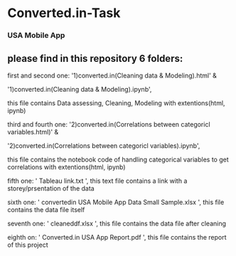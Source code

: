 # Converted.in-Task
### USA Mobile App

## please find in this repository 6 folders:


first and second one: '1)converted.in(Cleaning data & Modeling).html' & 

'1)converted.in(Cleaning data & Modeling).ipynb', 

this file contains Data assessing, Cleaning, Modeling with extentions(html, ipynb) 




third and fourth one: '2)converted.in(Correlations between  categoricl variables.html)' &

'2)converted.in(Correlations between  categoricl variables).ipynb', 

this file contains the notebook code of handling categorical variables to get correlations with extentions(html, ipynb) 




fifth one: ' Tableau link.txt ',  this text file contains a link with a storey/prsentation of the data 




sixth one: ' convertedin USA Mobile App Data Small Sample.xlsx ', this file contains the data file itself




seventh one: ' cleaneddf.xlsx ', this file contains the data file after cleaning




eighth on: ' Converted.in USA App Report.pdf ', this file contains the report of this project
